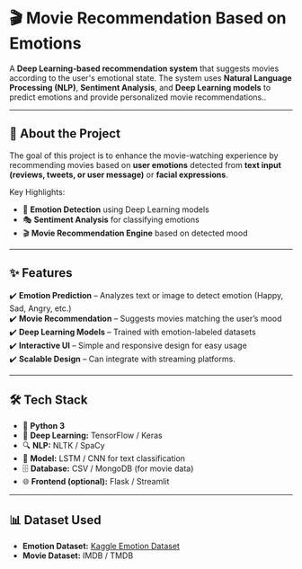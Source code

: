 # 🎬 Movie Recommendation Based on Emotions

A **Deep Learning-based recommendation system** that suggests movies according to the user's emotional state. The system uses **Natural Language Processing (NLP)**, **Sentiment Analysis**, and **Deep Learning models** to predict emotions and provide personalized movie recommendations..

---

## 📖 About the Project
The goal of this project is to enhance the movie-watching experience by recommending movies based on **user emotions** detected from **text input (reviews, tweets, or user message)** or **facial expressions**.  

Key Highlights:
- 🧠 **Emotion Detection** using Deep Learning models
- 🎭 **Sentiment Analysis** for classifying emotions
- 🎬 **Movie Recommendation Engine** based on detected mood

---

## ✨ Features
✔️ **Emotion Prediction** – Analyzes text or image to detect emotion (Happy, Sad, Angry, etc.)  
✔️ **Movie Recommendation** – Suggests movies matching the user’s mood  
✔️ **Deep Learning Models** – Trained with emotion-labeled datasets  
✔️ **Interactive UI** – Simple and responsive design for easy usage  
✔️ **Scalable Design** – Can integrate with streaming platforms.  

---

## 🛠 Tech Stack
- 🐍 **Python 3**  
- 🤖 **Deep Learning:** TensorFlow / Keras  
- 🔍 **NLP:** NLTK / SpaCy  
- 🎯 **Model:** LSTM / CNN for text classification  
- 🗄 **Database:** CSV / MongoDB (for movie data)  
- 🌐 **Frontend (optional):** Flask / Streamlit  

---

## 📊 Dataset Used
- **Emotion Dataset:** [Kaggle Emotion Dataset](https://www.kaggle.com/datasets)  
- **Movie Dataset:** IMDB / TMDB  


